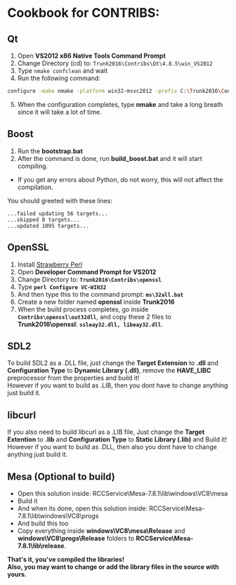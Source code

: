 # Cookbook for CONTRIBS:

## Qt
1. Open **VS2012 x86 Native Tools Command Prompt**
2. Change Directory (cd) to: `Trunk2016\Contribs\Qt\4.8.5\win_VS2012`
3. Type `nmake confclean` and wait
4. Run the following command:
```sh
configure -make nmake -platform win32-msvc2012 -prefix C:\Trunk2016\Contribs\Qt\4.8.5\win_VS2012 -opensource -confirm-license -opengl desktop -nomake examples -nomake tests -webkit -xmlpatterns
```
5. When the configuration completes, type **nmake** and take a long breath since it will take a lot of time.
 
## Boost
1. Run the **bootstrap.bat**
2. After the command is done, run **build_boost.bat** and it will start compiling.

- If you get any errors about Python, do not worry, this will not affect the compilation.

You should greeted with these lines:

```
...failed updating 56 targets...
...skipped 8 targets...
...updated 1095 targets...
```

## OpenSSL
1. Install [Strawberry Perl](https://strawberryperl.com/)
2. Open **Developer Command Prompt for VS2012**
3. Change Directory to: **`Trunk2016\Contribs\openssl`**
4. Type **`perl Configure VC-WIN32`**
5. And then type this to the command prompt: **`ms\32all.bat`**
6. Create a new folder named **openssl** inside **Trunk2016**
7. When the build process completes, go inside **`Contribs\openssl\out32dll`**, and copy these 2 files to **Trunk2016\openssl**: **`ssleay32.dll, libeay32.dll`**.

## SDL2
To build SDL2 as a .DLL file, just change the **Target Extension** to **.dll** and **Configuration Type** to **Dynamic Library (.dll)**, remove the **HAVE_LIBC** preprocessor from the properties and build it!<br>
However if you want to build as .LIB, then you dont have to change anything just build it.

## libcurl
If you also need to build libcurl as a .LIB file, Just change the **Target Extention** to **.lib** and **Configuration Type** to **Static Library (.lib)** and Build it!
However if you want to build as .DLL, then also you dont have to change anything just build it.

## Mesa (Optional to build)
- Open this solution inside: RCCService\Mesa-7.8.1\lib\windows\VC8\mesa
- Build it
- And when its done, open this solution inside: RCCService\Mesa-7.8.1\lib\windows\VC8\progs
- And build this too
- Copy everything inside **windows\VC8\mesa\Release** and **windows\VC8\progs\Release** folders to **RCCService\Mesa-7.8.1\lib\release**.

**That's it, you've compiled the libraries!**<br>
**Also, you may want to change or add the library files in the source with yours.**
